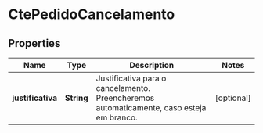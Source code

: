 

# CtePedidoCancelamento


## Properties

| Name | Type | Description | Notes |
|------------ | ------------- | ------------- | -------------|
|**justificativa** | **String** | Justificativa para o cancelamento. Preencheremos automaticamente, caso esteja em branco. |  [optional] |



